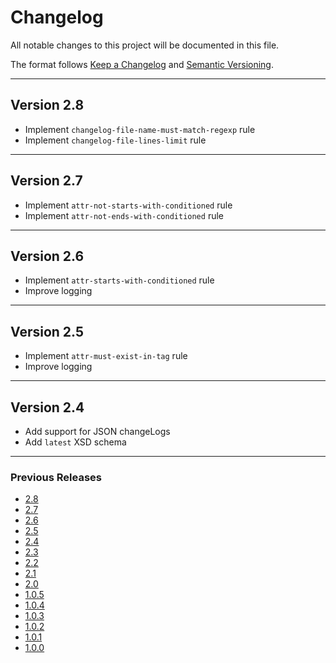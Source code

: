# Changelog

All notable changes to this project will be documented in this file.

The format follows [Keep a Changelog](https://keepachangelog.com/en/1.0.0/)
and [Semantic Versioning](https://semver.org/).

---

## Version 2.8

- Implement `changelog-file-name-must-match-regexp` rule
- Implement `changelog-file-lines-limit` rule

---

## Version 2.7

- Implement `attr-not-starts-with-conditioned` rule
- Implement `attr-not-ends-with-conditioned` rule

---

## Version 2.6

- Implement `attr-starts-with-conditioned` rule
- Improve logging

---

## Version 2.5

- Implement `attr-must-exist-in-tag` rule
- Improve logging

---

## Version 2.4

- Add support for JSON changeLogs
- Add `latest` XSD schema

---

### Previous Releases

- [2.8](https://github.com/htshame/naming-convention-liquibase-maven-plugin/blob/main/docs/releases/2.8.md)
- [2.7](https://github.com/htshame/naming-convention-liquibase-maven-plugin/blob/main/docs/releases/2.7.md)
- [2.6](https://github.com/htshame/naming-convention-liquibase-maven-plugin/blob/main/docs/releases/2.6.md)
- [2.5](https://github.com/htshame/naming-convention-liquibase-maven-plugin/blob/main/docs/releases/2.5.md)
- [2.4](https://github.com/htshame/naming-convention-liquibase-maven-plugin/blob/main/docs/releases/2.4.md)
- [2.3](https://github.com/htshame/naming-convention-liquibase-maven-plugin/blob/main/docs/releases/2.3.md)
- [2.2](https://github.com/htshame/naming-convention-liquibase-maven-plugin/blob/main/docs/releases/2.2.md)
- [2.1](https://github.com/htshame/naming-convention-liquibase-maven-plugin/blob/main/docs/releases/2.1.md)
- [2.0](https://github.com/htshame/naming-convention-liquibase-maven-plugin/blob/main/docs/releases/2.0.md)
- [1.0.5](https://github.com/htshame/naming-convention-liquibase-maven-plugin/blob/main/docs/releases/1.0.5.md)
- [1.0.4](https://github.com/htshame/naming-convention-liquibase-maven-plugin/blob/main/docs/releases/1.0.4.md)
- [1.0.3](https://github.com/htshame/naming-convention-liquibase-maven-plugin/blob/main/docs/releases/1.0.3.md)
- [1.0.2](https://github.com/htshame/naming-convention-liquibase-maven-plugin/blob/main/docs/releases/1.0.2.md)
- [1.0.1](https://github.com/htshame/naming-convention-liquibase-maven-plugin/blob/main/docs/releases/1.0.1.md)
- [1.0.0](https://github.com/htshame/naming-convention-liquibase-maven-plugin/blob/main/docs/releases/1.0.0.md)

